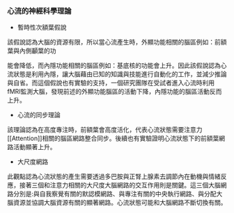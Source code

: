 ### 心流的神經科學理論

- 暫時性次額葉假說

該假說認為大腦的資源有限，所以當心流產生時，外顯功能相關的腦區例如：前額葉與內側顳葉的功

能會降低，而內隱功能相關的腦區例如：基底核的功能會上升。因此該假說認為心流狀態是利用內隱，讓大腦藉由已知的知識與技能進行自動化的工作，並減少推論與自省。而這個假說也有實驗的支持，一個研究團隊在受試者進入心流時利用fMRI監測大腦，發現前述的外顯功能腦區的活動下降，內隱功能的腦區活動反而上升。

- 心流的同步理論

該理論認為在高度專注時，前額葉會高度活化，代表心流狀態需要注意力[[Attention]]相關的腦區網路整合同步。後續也有實驗證明心流狀態下的前額葉網路活動顯著上升。

- 大尺度網路

此觀點認為心流狀態的產生需要透過多巴胺與正腎上腺素去調節內在動機與情緒反應，接著三個和注意力相關的大尺度大腦網路的交互作用則是關鍵。這三個大腦網路分別是:與自我察覺有關的默認模網路、與專注有關的中央執行網路、與分配大腦資源並協調大腦資源有關的顯著網路。心流狀態可能和大腦網路不斷切換有關。